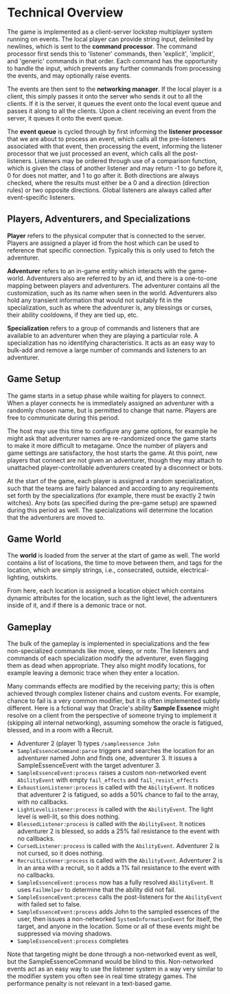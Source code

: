 # Technical Overview

The game is implemented as a client-server lockstep multiplayer system running
on events. The local player can provide string input, delimited by newlines,
which is sent to the **command processor**. The command processor first sends this
to 'listener' commands, then 'explicit', 'implicit', and 'generic' commands in that order.
Each command has the opportunity to handle the input, which prevents any further
commands from processing the events, and may optionally raise events.

The events are then sent to the **networking manager**. If the local player is a client,
this simply passes it onto the server who sends it out to all the clients. If it
is the server, it queues the event onto the local event queue and passes it along
to all the clients. Upon a client receiving an event from the server, it queues
it onto the event queue.

The **event queue** is cycled through by first informing the **listener processor**
that we are about to process an event, which calls all the pre-listeners
associated with that event, then processing the event, informing the listener
processor that we just processed an event, which calls all the post-listeners.
Listeners may be ordered through use of a comparison function, which is given
the class of another listener and may return -1 to go before it, 0 for does
not matter, and 1 to go after it. Both directions are always checked, where
the results must either be a 0 and a direction (direction rules) or two
opposite directions. Global listeners are always called after event-specific
listeners.

## Players, Adventurers, and Specializations

**Player** refers to the physical computer that is connected to the server.
Players are assigned a player id from the host which can be used to reference
that specific connection. Typically this is only used to fetch the adventurer.

**Adventurer** refers to an in-game entity which interacts with the game-world.
Adventurers also are referred to by an id, and there is a one-to-one mapping
between players and adventurers. The adventurer contains all the customization,
such as its name when seen in the world. Adventurers also hold any transient
information that would not suitably fit in the specialization, such as where
the adventurer is, any blessings or curses, their ability cooldowns, if they
are tied up, etc.

**Specialization** refers to a group of commands and listeners that are
available to an adventurer when they are playing a particular role. A specialization
has no identifying characteristics. It acts as an easy way to bulk-add and
remove a large number of commands and listeners to an adventurer.

## Game Setup

The game starts in a setup phase while waiting for players to connect. When
a player connects he is immediately assigned an adventurer with a randomly
chosen name, but is permitted to change that name. Players are free to
communicate during this period.

The host may use this time to configure any game options, for example he might
ask that adventurer names are re-randomized once the game starts to make it more
difficult to metagame. Once the number of players and game settings are satisfactory,
the host starts the game. At this point, new players that connect are not given
an adventurer, though they may attach to unattached player-controllable adventurers
created by a disconnect or bots.

At the start of the game, each player is assigned a random specialization, such
that the teams are fairly balanced and according to any requirements set forth
by the specializations (for example, there must be exactly 2 twin witches). Any
bots (as specified during the pre-game setup) are spawned during this period as
well. The specializations will determine the location that the adventurers
are moved to.

## Game World

The **world** is loaded from the server at the start of game as well. The world
contains a list of locations, the time to move between them, and tags for the
location, which are simply strings, i.e., consecrated, outside, electrical-lighting,
outskirts.

From here, each location is assigned a location object which contains dynamic
attributes for the location, such as the light level, the adventurers inside
of it, and if there is a demonic trace or not.

## Gameplay

The bulk of the gameplay is implemented in specializations and the few
non-specialized commands like move, sleep, or note. The listeners and commands
of each specialization modify the adventurer, even flagging them as dead when
appropriate. They also might modify locations, for example leaving a demonic
trace when they enter a location.

Many commands effects are modified by the receiving party; this is often achieved
through complex listener chains and custom events. For example, chance to fail
is a very common modifier, but it is often implemented subtly different. Here
is a fctional way that Oracle's ability **Sample Essence** might resolve on a client
from the perspective of someone trying to implement it (skipping all internal
networking), assuming somehow the oracle is fatigued, blessed, and in a room
with a Recruit.

- Adventurer 2 (player 1) types `/sampleessence John`
- `SampleEssenceCommand:parse` triggers and searches the location for an
adventurer named John and finds one, adventurer 3. It issues a SampleEssenceEvent with the target adventurer 3.
- `SampleEssenceEvent:process` raises a custom non-networked event `AbilityEvent` with empty `fail_effects` and `fail_resist_effects`
- `ExhaustionListener:process` is called with the `AbilityEvent`. It notices that adventurer 2
is fatigued, so adds a 50% chance to fail to the array, with no callbacks.
- `LightLevelListener:process` is called with the `AbilityEvent`. The light level is well-lit,
so this does nothing.
- `BlessedListener:process` is called with the `AbilityEvent`. It notices adventurer 2 is
blessed, so adds a 25% fail resistance to the event with no callbacks.
- `CursedListener:process` is called with the `AbilityEvent`. Adventurer 2 is not cursed, so
it does nothing.
- `RecruitListener:process` is called with the `AbilityEvent`. Adventurer 2 is in an area with
a recruit, so it adds a 1% fail resistance to the event with no callbacks.
- `SampleEssenceEvent:process` now has a fully resolved `AbilityEvent`. It uses
`FailHelper` to determine that the ability did not fail.
- `SampleEssenceEvent:process` calls the post-listeners for the `AbilityEvent`
 with failed set to false.
- `SampleEssenceEvent:process` adds John to the sampled essences of the user, then
issues a non-networked `SystemInformationEvent` for itself, the target, and anyone
in the location. Some or all of these events might be suppressed via moving shadows.
- `SampleEssenceEvent:process` completes

Note that targeting might be done through a non-networked event as well, but
the SampleEssenceCommand would be blind to this. Non-networked events act as
an easy way to use the listener system in a way very similar to the modifier
system you often see in real time strategy games. The performance penalty is
not relevant in a text-based game.
